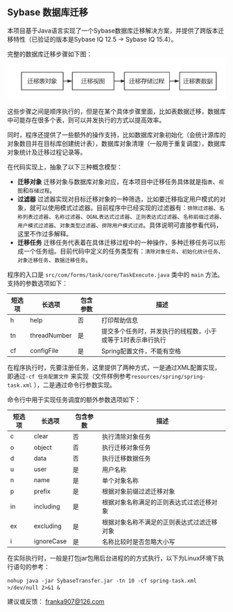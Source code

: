 ## Sybase 数据库迁移

本项目基于Java语言实现了一个Sybase数据库迁移解决方案，并提供了跨版本迁移特性（已验证的版本是Sybase IQ 12.5 -> Sybase IQ 15.4）。

完整的数据库迁移步骤如下图：
![迁移步骤](https://raw.githubusercontent.com/olh2012/SybaseTransfer/master/doc/image/%E8%BF%81%E7%A7%BB%E6%AD%A5%E9%AA%A4.png "Sybase迁移步骤")

这些步骤之间是顺序执行的，但是在某个具体步骤里面，比如表数据迁移，数据库中可能存在很多个表，则可以并发执行的方式以提高效率。

同时，程序还提供了一些额外的操作支持，比如数据库对象初始化（会统计源库的对象数目并在目标库创建统计表），数据库对象清理（一般用于重复调度），数据库对象统计及迁移过程记录等。

在代码实现上，抽象了以下三种概念模型：

* <strong>迁移对象</strong> 迁移对象与数据库对象对应，在本项目中迁移任务具体就是指`表`、`视图`和`存储过程`。
* <strong>过滤器</strong> 过滤器实现对目标迁移对象的一种筛选，比如要迁移指定用户模式的对象，就可以使用模式过滤器。目前程序中已经实现的过滤器有：`排除过滤器`、`名称列表过滤器`、`名称过滤器`、`OGNL表达式过滤器`、`正则表达式过滤器`、`名称前缀过滤器`、`用户模式过滤器`、`对象类型过滤器`、`排除用户模式过滤`。具体说明可直接参看代码，这里不作过多解释。
* <strong>迁移任务</strong> 迁移任务代表着在具体迁移过程中的一种操作，多种迁移任务可以形成一个任务组。目前代码中定义的任务类型有：`清除对象任务`、`初始化统计任务`、`对象迁移任务`、`数据迁移任务`。

程序的入口是 `src/com/forms/task/core/TaskExecute.java` 类中的 `main` 方法。支持的参数选项如下：

|短选项|长选项|包含参数|描述|
|---|---|---|---|
|h|help|否|打印帮助信息|
|tn|threadNumber|是|提交多个任务时，并发执行的线程数，小于或等于1时表示串行执行|
|cf|configFile|是|Spring配置文件，不能有空格|

在程序执行时，先要注册任务，这里提供了两种方式，一是通过XML配置实现，即通过`-cf 任务配置文件` 来实现（文件样例参考`resources/spring/spring-task.xml` ），二是通过命令行参数实现。

命令行中用于实现任务调度的额外参数选项如下：

|短选项|长选项|包含参数|描述|
|---|---|---|---|
|c|clear|否|执行清除对象任务|
|o|object|否|执行迁移对象任务|
|d|data|否|执行迁移数据任务|
|u|user|是|用户名称|
|n|name|是|单个对象名称|
|p|prefix|是|根据对象前缀过滤迁移对象|
|in|including|是|根据对象名称满足的正则表达式过滤迁移对象|
|ex|excluding|是|根据对象名称不满足的正则表达式过滤迁移对象|
|i|ignoreCase|是|名称比较时是否忽略大小写|

在实际执行时，一般是打包jar包用后台进程的的方式执行，以下为Linux环境下执行语句的参考：

```shell
nohup java -jar SybaseTransfer.jar -tn 10 -cf spring-task.xml >/dev/null 2>&1 &
```

建议或反馈： franka907@126.com

